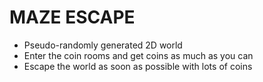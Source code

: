 # MAZE ESCAPE
* Pseudo-randomly generated 2D world
* Enter the coin rooms and get coins as much as you can
* Escape the world as soon as possible with lots of coins
